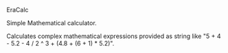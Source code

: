 EraCalc

Simple Mathematical calculator.

Calculates complex mathematical expressions provided as string like "5 + 4 - 5.2 - 4 / 2 ^ 3 + (4.8 + (6 + 1) * 5.2)".
